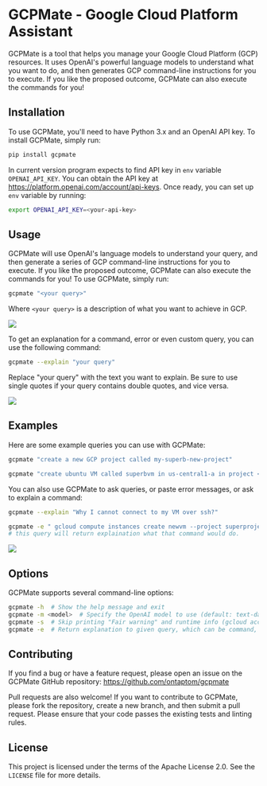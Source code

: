 # GCPMate - Google Cloud Platform Assistant

GCPMate is a tool that helps you manage your Google Cloud Platform (GCP) resources. It uses OpenAI's powerful language models to understand what you want to do, and then generates GCP command-line instructions for you to execute. If you like the proposed outcome, GCPMate can also execute the commands for you!

## Installation

To use GCPMate, you'll need to have Python 3.x and an OpenAI API key. To install GCPMate, simply run:

```bash
pip install gcpmate
```
In current version program expects to find API key in `env` variable `OPENAI_API_KEY`. You can obtain the API key at https://platform.openai.com/account/api-keys. Once ready, you can set up `env` variable by running:

```bash
export OPENAI_API_KEY=<your-api-key>
```

## Usage

GCPMate will use OpenAI's language models to understand your query, and then generate a series of GCP command-line instructions for you to execute. If you like the proposed outcome, GCPMate can also execute the commands for you! To use GCPMate, simply run:

```bash
gcpmate "<your query>"
```

Where `<your query>` is a description of what you want to achieve in GCP.

<img src="./images/list_vms.svg">

To get an explanation for a command, error or even custom query, you can use the following command:

```bash
gcpmate --explain "your query"
```

Replace "your query" with the text you want to explain. Be sure to use single quotes if your query contains double quotes, and vice versa.

<img src="./images/explain.svg">

## Examples

Here are some example queries you can use with GCPMate:

```bash
gcpmate "create a new GCP project called my-superb-new-project"
```

```bash
gcpmate "create ubuntu VM called superbvm in us-central1-a in project <xyz>"
```

You can also use GCPMate to ask queries, or paste error messages, or ask to explain a command:

```bash
gcpmate --explain "Why I cannot connect to my VM over ssh?"
```

```bash
gcpmate -e " gcloud compute instances create newvm --project superproject324 --zone us-central1-a --image-family ubuntu-1804-lts --image-project ubuntu-os-cloud"
# this query will return explaination what that command would do.
```

<img src="./images/explain_command.svg">

## Options

GCPMate supports several command-line options:
```bash
gcpmate -h  # Show the help message and exit
gcpmate -m <model>  # Specify the OpenAI model to use (default: text-davinci-003)
gcpmate -s  # Skip printing "Fair warning" and runtime info (gcloud account, project, region, zone, OpenAI model)
gcpmate -e  # Return explanation to given query, which can be command, error message, etc.
```

## Contributing

If you find a bug or have a feature request, please open an issue on the GCPMate GitHub repository: https://github.com/ontaptom/gcpmate

Pull requests are also welcome! If you want to contribute to GCPMate, please fork the repository, create a new branch, and then submit a pull request. Please ensure that your code passes the existing tests and linting rules.

## License

This project is licensed under the terms of the Apache License 2.0. See the `LICENSE` file for more details.